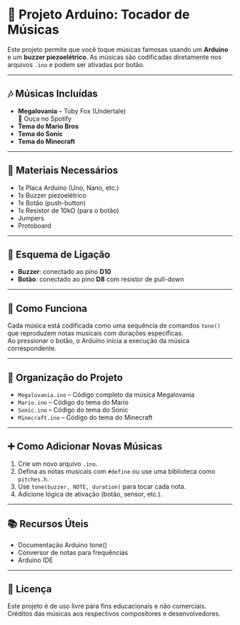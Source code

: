 # 🎵 Projeto Arduino: Tocador de Músicas

Este projeto permite que você toque músicas famosas usando um **Arduino** e um **buzzer piezoelétrico**. As músicas são codificadas diretamente nos arquivos `.ino` e podem ser ativadas por botão.

---

## 🎶 Músicas Incluídas

- **Megalovania** – Toby Fox (Undertale)  
  🔗 Ouça no Spotify
- **Tema do Mario Bros**
- **Tema do Sonic**
- **Tema do Minecraft**

---

## 🧰 Materiais Necessários

- 1x Placa Arduino (Uno, Nano, etc.)
- 1x Buzzer piezoelétrico
- 1x Botão (push-button)
- 1x Resistor de 10kΩ (para o botão)
- Jumpers
- Protoboard

---

## 🔌 Esquema de Ligação

- **Buzzer**: conectado ao pino **D10**
- **Botão**: conectado ao pino **D8** com resistor de pull-down

---

## 🧠 Como Funciona

Cada música está codificada como uma sequência de comandos `tone()` que reproduzem notas musicais com durações específicas.  
Ao pressionar o botão, o Arduino inicia a execução da música correspondente.

---

## 📁 Organização do Projeto

- `Megalovania.ino` – Código completo da música Megalovania
- `Mario.ino` – Código do tema do Mario
- `Sonic.ino` – Código do tema do Sonic
- `Minecraft.ino` – Código do tema do Minecraft

---

## ➕ Como Adicionar Novas Músicas

1. Crie um novo arquivo `.ino`.
2. Defina as notas musicais com `#define` ou use uma biblioteca como `pitches.h`.
3. Use `tone(buzzer, NOTE, duration)` para tocar cada nota.
4. Adicione lógica de ativação (botão, sensor, etc.).

---

## 📚 Recursos Úteis

- Documentação Arduino tone()
- Conversor de notas para frequências
- Arduino IDE

---

## 📝 Licença

Este projeto é de uso livre para fins educacionais e não comerciais.  
Créditos das músicas aos respectivos compositores e desenvolvedores.

